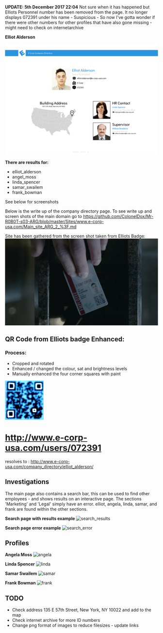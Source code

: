 **UPDATE: 5th December 2017 22:04** Not sure when it has happened but Elliots Personnel number has been removed from the page. It no longer displays 072391 under his name - Suspicious - So now I've gotta wonder if there were other numbers for other profiles that have also gone missing - might need to check on internetarchive

**Elliot Alderson**

![elliot](https://github.com/ColonelDox/Mr-R0B0T-s03-ARG/blob/master/Sites/www.e-corp-usa.com/screenshot-www.e-corp-usa.com-2017-10-31-10-36-05.png)

**There are results for:**
- elliot_alderson
- angel_moss
- linda_spencer
- samar_swailem
- frank_bowman

See below for screenshots

Below is the write up of the company directory page. 
To see write up and screen shots of the main domain go to https://github.com/ColonelDox/Mr-R0B0T-s03-ARG/blob/master/Sites/www.e-corp-usa.com/Main_site_ARG_2_%3F.md

Site has been gathered from the screen shot taken from Elliots Badge:
![Image of Elliots Badge](https://github.com/ColonelDox/Mr-R0B0T-s03-ARG/blob/master/Sites/www.e-corp-usa.com/Elliots_ID_badge.jpg)


## QR Code from Elliots badge Enhanced:
### Process:
* Cropped and rotated
* Enhanced / changed  the colour, sat and brightness levels
* Manually enhanced the four corner squares with paint

![Image of Elliots Badge](https://github.com/ColonelDox/Mr-R0B0T-s03-ARG/blob/master/Sites/www.e-corp-usa.com/Elliots_QR-Enhanced.png)

# http://www.e-corp-usa.com/users/072391
resolves to : http://www.e-corp-usa.com/company_directory/elliot_alderson/

Investigations
---------------

The main page also contains a search bar, this can be used to find other employees - and shows results on an interactive page. The sections 'Marketing' and 'Legal' simply have an error.  elliot, angela, linda, samar, and frank are found within the other sections. 

**Search page with results example**
![search_results](https://github.com/z3r07h/Mr-R0B0T-s03-ARG/blob/master/Sites/e-corp-usa.com-company-directory/screenshots/05-search_results.jpg)

**Search page error example**
![search_error](https://github.com/z3r07h/Mr-R0B0T-s03-ARG/blob/master/Sites/e-corp-usa.com-company-directory/screenshots/06-search_results_error.jpg)


<h2>Profiles</h2>

**Angela Moss**
![angela](https://github.com/z3r07h/Mr-R0B0T-s03-ARG/blob/master/Sites/e-corp-usa.com-company-directory/screenshots/01-angela_moss.jpg)

**Linda Spencer**
![linda](https://github.com/z3r07h/Mr-R0B0T-s03-ARG/blob/master/Sites/e-corp-usa.com-company-directory/screenshots/02-linda_spencer.jpg)

**Samar Swailem**
![samar](https://github.com/z3r07h/Mr-R0B0T-s03-ARG/blob/master/Sites/e-corp-usa.com-company-directory/screenshots/03-samar_swailem.jpg)

**Frank Bowman**
![frank](https://github.com/z3r07h/Mr-R0B0T-s03-ARG/blob/master/Sites/e-corp-usa.com-company-directory/screenshots/04-Frank_bowman.jpg)

TODO
--
- Check address 135 E 57th Street, New York, NY 10022 and add to the map
- Check internet archive for more ID numbers
- Change png format of images to reduce filesizes - update links


